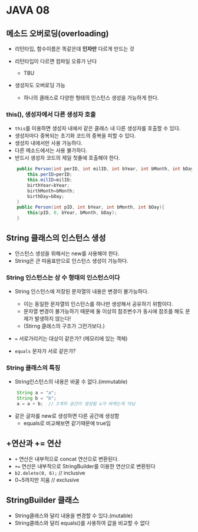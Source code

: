 # JAVA 08

## 메소드 오버로딩(overloading)
- 리턴타입, 함수이름은 똑같은데 **인자만** 다르게 만드는 것

- 리턴타입이 다르면 컴파일 오류가 난다
  - TBU

- 생성자도 오버로딩 가능
  - 하나의 클래스로 다양한 형태의 인스턴스 생성을 가능하게 한다. 

### this(), 생성자에서 다른 생성자 호출
- ```this```를 이용하면 생성자 내에서 같은 클래스 내 다른 생성자를 호출할 수 있다.
- 생성자마다 중복되는 초기화 코드의 중복을 피할 수 있다.
- 생성자 내에서만 사용 가능하다.
- 다른 메소드에서는 사용 불가하다.
- 반드시 생성자 코드의 제일 첫줄에 호출해야 한다.

```java
    public Person(int perID, int milID, int bYear, int bMonth, int bDay){
        this.perID=perID;
        this.milID=milID;
        birthYear=bYear;
        birthMonth=bMonth;
        birthDay=bDay;
    }
    public Person(int pID, int bYear, int bMonth, int bDay){ 
        this(pID, 0, bYear, bMonth, bDay);
    }

```

## String 클래스의 인스턴스 생성
- 인스턴스 생성을 위해서는 new를 사용해야 한다.
- String은 큰 따옴표만으로 인스턴스 생성이 가능하다.

### String 인스턴스는 상 수 형태의 인스턴스이다
- String 인스턴스에 저장된 문자열의 내용은 변경이 불가능하다.
  - 이는 동일한 문자열의 인스턴스를 하나만 생성해서 공유하기 위함이다.
  - 문자열 변경이 불가능하기 때문에 둘 이상의 참조변수가 동시에 참조를 해도 문제가 발생하지 않는다!
  - (Stirng 클래스의 구조가 그런가보다.)

- ```=``` 서로가리키는 대상이 같은가? (메모리에 있는 객체)
- ```equals``` 문자가 서로 같은가?

### String 클래스의 특징
- String인스턴스의 내용은 바꿀 수 없다.(immutable)
```java
    String a = "a";
    String b = "b";
    a = a + b;  // 3개의 공간이 생성됨 a가 바뀌는게 아님
```
- 같은 글자를 new로 생성하면 다른 공간에 생성함
  - equals로 비교해보면 같기때문에 true임

## +연산과 += 연산
- ```+``` 연산은 내부적으로 concat 연산으로 변환된다.
- ```+=``` 연산은 내부적으로 StringBuilder를 이용한 연산으로 변환된다
- ```b2.delete(0, 6);``` // inclusive
- 0~5까지만 지움 // exclusive 

## StringBuilder 클래스
- String클래스와 달리 내용을 변경할 수 있다.(mutable)
- String클래스와 달리 equals()를 사용하여 값을 비교할 수 없다